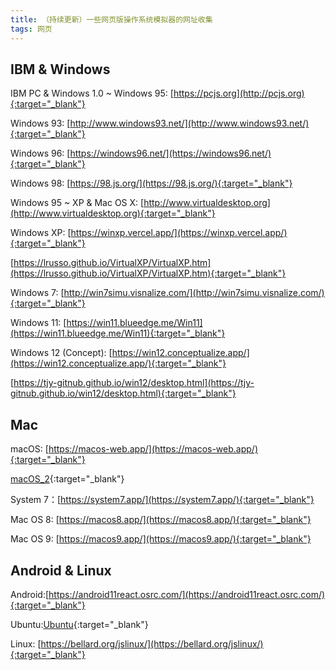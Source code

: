 ```yaml
---
title: （持续更新）一些网页版操作系统模拟器的网址收集
tags: 网页
---
```


## IBM & Windows
IBM PC & Windows 1.0 ~ Windows 95: [https://pcjs.org](http://pcjs.org){:target="_blank"}

Windows 93: [http://www.windows93.net/](http://www.windows93.net/){:target="_blank"}

Windows 96: [https://windows96.net/](https://windows96.net/){:target="_blank"}

Windows 98: [https://98.js.org/](https://98.js.org/){:target="_blank"}

Windows 95 ~ XP & Mac OS X: [http://www.virtualdesktop.org](http://www.virtualdesktop.org){:target="_blank"}

Windows XP: [https://winxp.vercel.app/](https://winxp.vercel.app/){:target="_blank"}

[https://lrusso.github.io/VirtualXP/VirtualXP.htm](https://lrusso.github.io/VirtualXP/VirtualXP.htm){:target="_blank"}

Windows 7: [http://win7simu.visnalize.com/](http://win7simu.visnalize.com/){:target="_blank"}

Windows 11: [https://win11.blueedge.me/Win11](https://win11.blueedge.me/Win11){:target="_blank"}

Windows 12 (Concept): [https://win12.conceptualize.app/](https://win12.conceptualize.app/){:target="_blank"}

[https://tjy-gitnub.github.io/win12/desktop.html](https://tjy-gitnub.github.io/win12/desktop.html){:target="_blank"}

## Mac
macOS: [https://macos-web.app/](https://macos-web.app/){:target="_blank"}

[macOS_2](https://page-osrc-85b825a0e1bf658d8e059bc4f7d1adce.osrc.com/){:target="_blank"}

System 7：[https://system7.app/](https://system7.app/){:target="_blank"}

Mac OS 8: [https://macos8.app/](https://macos8.app/){:target="_blank"}

Mac OS 9: [https://macos9.app/](https://macos9.app/){:target="_blank"}

## Android & Linux

Android:[https://android11react.osrc.com/](https://android11react.osrc.com/){:target="_blank"}

Ubuntu:[Ubuntu](https://page-osrc-f098d70278d187eb15fec33f71c49868.osrc.com/){:target="_blank"}

Linux: [https://bellard.org/jslinux/](https://bellard.org/jslinux/){:target="_blank"}

